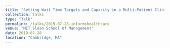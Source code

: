 ```yaml
---
title: "Setting Wait Time Targets and Capacity in a Multi-Patient Clinical Setting: An Inverse Optimization Approach"
collection: talks
type: "Talk"
permalink: /talks/2019-07-28-informshealthcare
venue: "MIT Sloan School of Management"
date: 2019-07-28
location: "Cambridge, MA"
---
```

